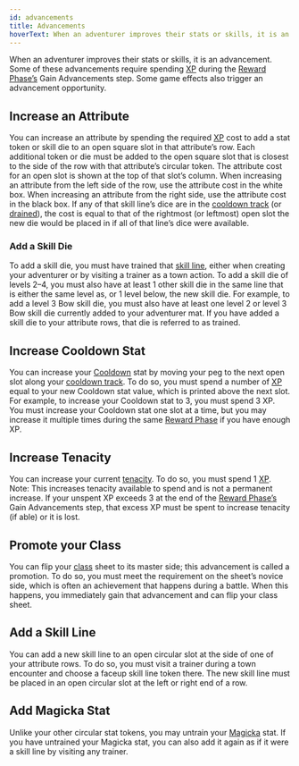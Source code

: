 ```yaml
---
id: advancements
title: Advancements
hoverText: When an adventurer improves their stats or skills, it is an advancement.
---
```


When an adventurer improves their stats or skills, it is an advancement. Some of these advancements require spending [XP](/docs/glossary/xp) during the [Reward Phase’s](/docs/day/reward-phase) Gain Advancements step. Some game effects also trigger an advancement opportunity.

## Increase an Attribute

You can increase an attribute by spending the required [XP](/docs/glossary/xp) cost to add a stat token or skill die to an open square slot in that attribute’s row. Each additional token or die must be added to the open square slot that is closest to the side of the row with that attribute’s circular token. The attribute cost for an open slot is shown at the top of that slot’s column. When increasing an attribute from the left side of the row, use the attribute cost in the white box. When increasing an attribute from the right side, use the attribute cost in the black box. If any of that skill line’s dice are in the [cooldown track](/docs/glossary/cooldown-track) (or [drained](//docs/glossary/drained)), the cost is equal to that of the rightmost (or leftmost) open slot the new die would be placed in if all of that line’s dice were available.

### Add a Skill Die

To add a skill die, you must have trained that [skill line](/docs/skill-lines/), either when creating your adventurer or by visiting a trainer as a town action. To add a skill die of levels 2–4, you must also have at least 1 other skill die in the same line that is either the same level as, or 1 level below, the new skill die. For example, to add a level 3 Bow skill die, you must also have at least one level 2 or level 3 Bow skill die currently added to your adventurer mat. If you have added a skill die to your attribute rows, that die is referred to as trained.

## Increase Cooldown Stat

You can increase your [Cooldown](/docs/stats/cooldown) stat by moving your peg to the next open slot along your [cooldown track](/docs/glossary/cooldown-track). To do so, you must spend a number of [XP](/docs/glossary/xp) equal to your new Cooldown stat value, which is printed above the next slot. For example, to increase your Cooldown stat to 3, you must spend 3 XP. You must increase your Cooldown stat one slot at a time, but you may increase it multiple times during the same [Reward Phase](/docs/day/reward-phase) if you have enough XP.

## Increase Tenacity

You can increase your current [tenacity](/docs/glossary/tenacity). To do so, you must spend 1 [XP](/docs/glossary/xp). Note: This increases tenacity available to spend and is not a permanent increase. If your unspent XP exceeds 3 at the end of the [Reward Phase’s](/docs/day/reward-phase) Gain Advancements step, that excess XP must be spent to increase tenacity (if able) or it is lost.

## Promote your Class

You can flip your [class](/docs/classes/) sheet to its master side; this advancement is called a promotion. To do so, you must meet the requirement on the sheet’s novice side, which is often an achievement that happens during a battle. When this happens, you immediately gain that advancement and can flip your class sheet.

## Add a Skill Line

You can add a new skill line to an open circular slot at the side of one of your attribute rows. To do so, you must visit a trainer during a town encounter and choose a faceup skill line token there. The new skill line must be placed in an open circular slot at the left or right end of a row.

## Add Magicka Stat

Unlike your other circular stat tokens, you may untrain your [Magicka](/docs/stats/magicka) stat. If you have untrained your Magicka stat, you can also add it again as if it were a skill line by visiting any trainer.

